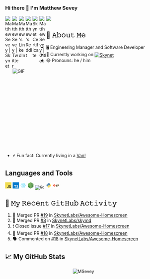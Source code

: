### Hi there 👋 I'm Matthew Sevey

<a href="http://sevey.hns.to">
  <img align="left" alt="Matthew Sevey | Skynet" width="22px" src="https://siasky.net/AAAW-h21PPBfkDsDaL1HwKasKBKc08i6Euz8I_9CLM3eww" />
</a>
<a href="https://twitter.com/mjsevey">
  <img align="left" alt="Matthew Sevey | Twitter" width="22px" src="https://raw.githubusercontent.com/peterthehan/peterthehan/master/assets/twitter.svg" />
</a>
<a href="https://www.linkedin.com/in/sevey/">
  <img align="left" alt="Matthew's LinkedIn" width="22px" src="https://raw.githubusercontent.com/peterthehan/peterthehan/master/assets/linkedin.svg" />
</a>
<a href="https://www.reddit.com/user/MSevey">
  <img align="left" alt="Matthew's Reddit" width="22px" src="https://raw.githubusercontent.com/peterthehan/peterthehan/master/assets/reddit.svg" />
</a>
<a href="https://siasky.net/AADZA6UAqnXIRrSjP4QR7jB417_o8ma9T4M11KwPfDxdww/">
  <img align="left" alt="Skynet Certificate" width="22px" src="https://siasky.net/PAGc2jf3RAll7vw4w8a9xnhtArlmnRvSjKCbu6rcPVBeSg" />
</a>
<a href="https://gitlab.com/MSevey">
  <img align="left" alt="Matthew Sevey | Gitlab" width="22px" src="https://siasky.net/EAArRH4UAWJ-pjFu8V6XHiIFYLx4ch0xWruGhoStZzm5hg" />
</a>
<!--
<a href="https://www.instagram.com/trek2gether">
  <img align="left" alt="Trek2gether Instagram" width="22px" src="https://siasky.net/OAC__tLuDnjkesLyUfnF9Bd6Y0cSI4zPjvuXCGAnLiUCBw" />
</a>
-->

<!--
**MSevey/MSevey** is a ✨ _special_ ✨ repository because its `README.md` (this file) appears on your GitHub profile.

Here are some ideas to get you started:

- 🔭 I’m currently working on ...
- 🌱 I’m currently learning ...
- 👯 I’m looking to collaborate on ...
- 🤔 I’m looking for help with ...
- 💬 Ask me about ...
- 📫 How to reach me: ...
- 😄 Pronouns: ...
- ⚡ Fun fact: ...
-->

![](https://visitor-badge.glitch.me/badge?page_id=MSevey.MSevey)
  
 <img align="right" alt="GIF" src="https://media.giphy.com/media/zOvBKUUEERdNm/giphy-downsized.gif" width="480" height="270"  /> 


## :book: 𝙰𝚋𝚘𝚞𝚝 𝙼𝚎
- 🖥 Engineering Manager and Software Developer
- 💼 Currently working on [<img src="https://siasky.net/OACSa6AlWYA_RMifCvTmuhFSx4hhzuBLDy5CKJ7AFnmAVA" height="30em" align="center" alt="Skynet" title="Skynet"/>](https://siasky.net)
- 😄 Pronouns: he / him
- ⚡ Fun fact: Currently living in a [Van!](https://www.instagram.com/trek2gether/) 
<!-- - 💻 𝙵𝚘𝚞𝚗𝚍𝚎𝚛 𝚘𝚏 SkyBuy -->

## Languages and Tools  
<code><img height="20" alt="JS" src="https://raw.githubusercontent.com/github/explore/80688e429a7d4ef2fca1e82350fe8e3517d3494d/topics/javascript/javascript.png"></code>
<code><img height="20" alt="TS" src="https://raw.githubusercontent.com/github/explore/80688e429a7d4ef2fca1e82350fe8e3517d3494d/topics/typescript/typescript.png"></code>
<code><img height="20" alt="React" src="https://raw.githubusercontent.com/github/explore/80688e429a7d4ef2fca1e82350fe8e3517d3494d/topics/react/react.png"></code>
<code><img height="20" alt="NodeJS" src="https://raw.githubusercontent.com/github/explore/80688e429a7d4ef2fca1e82350fe8e3517d3494d/topics/nodejs/nodejs.png"></code>
<code><img height="20" alt="Go" src="https://siasky.net/rAAIAcjh59hdOPx2aH0azea7sY8wdaJVWwNZ8GlMKOjcfQ"></code>
<code><img height="20" alt="Python" src="https://raw.githubusercontent.com/github/explore/80688e429a7d4ef2fca1e82350fe8e3517d3494d/topics/python/python.png"></code>
<code><img height="20" alt="Git" src="https://raw.githubusercontent.com/github/explore/80688e429a7d4ef2fca1e82350fe8e3517d3494d/topics/git/git.png"></code>

## 🔔 𝙼𝚢 𝚁𝚎𝚌𝚎𝚗𝚝 𝙶𝚒𝚝𝙷𝚞𝚋 𝙰𝚌𝚝𝚒𝚟𝚒𝚝𝚢
<!--START_SECTION:activity-->
1. 🎉 Merged PR [#19](https://github.com/SkynetLabs/Awesome-Homescreen/pull/19) in [SkynetLabs/Awesome-Homescreen](https://github.com/SkynetLabs/Awesome-Homescreen)
2. 🎉 Merged PR [#8](https://github.com/SkynetLabs/skymd/pull/8) in [SkynetLabs/skymd](https://github.com/SkynetLabs/skymd)
3. ❗️ Closed issue [#17](https://github.com/SkynetLabs/Awesome-Homescreen/issues/17) in [SkynetLabs/Awesome-Homescreen](https://github.com/SkynetLabs/Awesome-Homescreen)
4. 🎉 Merged PR [#18](https://github.com/SkynetLabs/Awesome-Homescreen/pull/18) in [SkynetLabs/Awesome-Homescreen](https://github.com/SkynetLabs/Awesome-Homescreen)
5. 🗣 Commented on [#18](https://github.com/SkynetLabs/Awesome-Homescreen/issues/18) in [SkynetLabs/Awesome-Homescreen](https://github.com/SkynetLabs/Awesome-Homescreen)
<!--END_SECTION:activity-->

## 📈 My GitHub Stats

<p align="center"> <img src="https://github-readme-stats.vercel.app/api?username=MSevey&show_icons=true&theme=gotham" alt="MSevey" />

